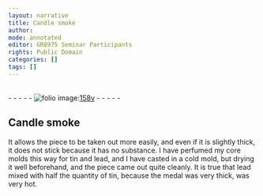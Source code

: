 ```yaml
---
layout: narrative
title: Candle smoke
author:
mode: annotated
editor: GR8975 Seminar Participants
rights: Public Domain
categories: []
tags: []
---
```


 <br/>- - - - - <a href=""><img src="../assets/photo-icon.png" alt="folio image: " style="display:inline-block; margin-bottom:-3px;"/>158v</a> - - - - - <br/> 
## Candle smoke

 
It allows the piece to be taken out more easily, and even if it is slightly thick, it does not stick because it has no substance. I have perfumed my core molds this way for tin and lead, and I have casted in a cold mold, but drying it well beforehand, and the piece came out quite cleanly. It is true that lead mixed with half the quantity of tin, because the medal was very thick, was very hot.
 